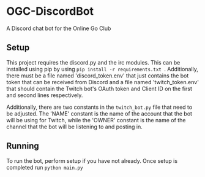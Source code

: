 # OGC-DiscordBot
A Discord chat bot for the Online Go Club

## Setup
This project requires the discord.py and the irc modules. This can be installed using pip by using ```pip install -r requirements.txt ```.
Additionally, there must be a file named 'discord_token.env' that just contains the bot token that can be received from Discord and a file named 'twitch_token.env'
that should contain the Twitch bot's OAuth token and Client ID on the first and second lines respectively.

Additionally, there are two constants in the ```twitch_bot.py``` file that need to be adjusted. The 'NAME' constant is the name of the account that the bot will be
using for Twitch, while the 'OWNER' constant is the name of the channel that the bot will be listening to and posting in.

## Running
To run the bot, perform setup if you have not already. Once setup is completed run ```python main.py```
